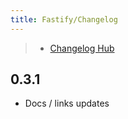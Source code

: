 ```yaml
---
title: Fastify/Changelog
---
```


> - [Changelog Hub](/changelog)

## 0.3.1

- Docs / links updates
